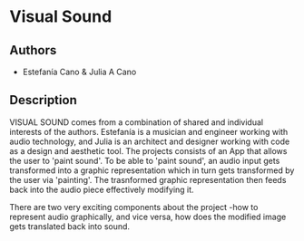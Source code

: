 # Visual Sound


## Authors
- Estefanía Cano & Julia A Cano

## Description
VISUAL SOUND comes from a combination of shared and individual interests of the authors. Estefanía is a musician and engineer working with audio technology, and Julia is an architect and designer working with code as a design and aesthetic tool. 
The projects consists of an  App that allows the user to 'paint sound'.  To be able to 'paint sound', an audio input gets transformed into a graphic representation which in turn gets transformed by the user via 'painting'. The trasnformed graphic representation then feeds back into the audio piece effectively modifying it. 

There are two very exciting components about the project -how to represent audio graphically, and vice versa, how does the modified image gets translated back into sound. 




